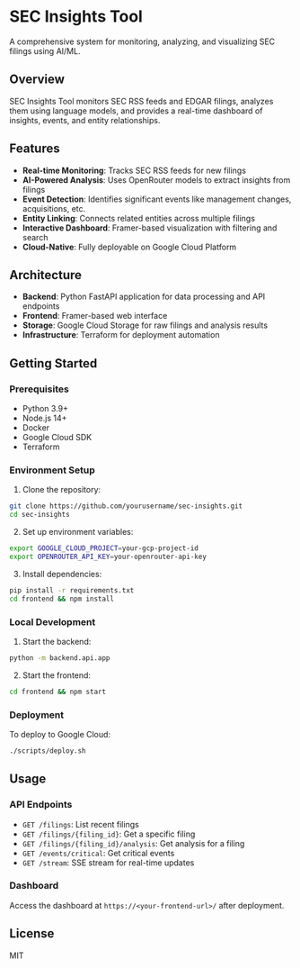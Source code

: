 # SEC Insights Tool

A comprehensive system for monitoring, analyzing, and visualizing SEC filings using AI/ML.

## Overview

SEC Insights Tool monitors SEC RSS feeds and EDGAR filings, analyzes them using language models, and provides a real-time dashboard of insights, events, and entity relationships.

## Features

- **Real-time Monitoring**: Tracks SEC RSS feeds for new filings
- **AI-Powered Analysis**: Uses OpenRouter models to extract insights from filings
- **Event Detection**: Identifies significant events like management changes, acquisitions, etc.
- **Entity Linking**: Connects related entities across multiple filings
- **Interactive Dashboard**: Framer-based visualization with filtering and search
- **Cloud-Native**: Fully deployable on Google Cloud Platform

## Architecture

- **Backend**: Python FastAPI application for data processing and API endpoints
- **Frontend**: Framer-based web interface
- **Storage**: Google Cloud Storage for raw filings and analysis results
- **Infrastructure**: Terraform for deployment automation

## Getting Started

### Prerequisites

- Python 3.9+
- Node.js 14+
- Docker
- Google Cloud SDK
- Terraform

### Environment Setup

1. Clone the repository:

```bash
git clone https://github.com/yourusername/sec-insights.git
cd sec-insights
```

2. Set up environment variables:

```bash
export GOOGLE_CLOUD_PROJECT=your-gcp-project-id
export OPENROUTER_API_KEY=your-openrouter-api-key
```

3. Install dependencies:

```bash
pip install -r requirements.txt
cd frontend && npm install
```

### Local Development

1. Start the backend:

```bash
python -m backend.api.app
```

2. Start the frontend:

```bash
cd frontend && npm start
```

### Deployment

To deploy to Google Cloud:

```bash
./scripts/deploy.sh
```

## Usage

### API Endpoints

- `GET /filings`: List recent filings
- `GET /filings/{filing_id}`: Get a specific filing
- `GET /filings/{filing_id}/analysis`: Get analysis for a filing
- `GET /events/critical`: Get critical events
- `GET /stream`: SSE stream for real-time updates

### Dashboard

Access the dashboard at `https://<your-frontend-url>/` after deployment.

## License

MIT